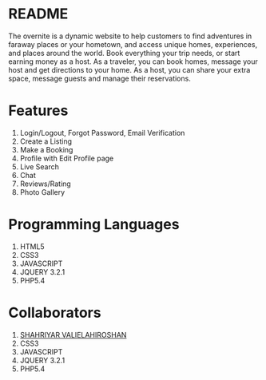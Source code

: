 # README #

The overnite is a dynamic website to help customers to  find adventures in faraway places or your hometown, and access unique homes, experiences, and places around the world. Book everything your trip needs, or start earning money as a host. As a traveler, you can book homes, message your host and get directions to your home. As a host, you can share your extra space, message guests and manage their reservations. 


# Features #

1. Login/Logout, Forgot Password, Email Verification
1. Create a Listing 
1. Make a Booking
1. Profile with Edit Profile page
1. Live Search
1. Chat 
1. Reviews/Rating
1. Photo Gallery

# Programming Languages #

1. HTML5
1. CSS3
1. JAVASCRIPT
1. JQUERY 3.2.1
1. PHP5.4

# Collaborators #

1. [SHAHRIYAR VALIELAHIROSHAN](http://shahriyar.us)
1. CSS3
1. JAVASCRIPT
1. JQUERY 3.2.1
1. PHP5.4
